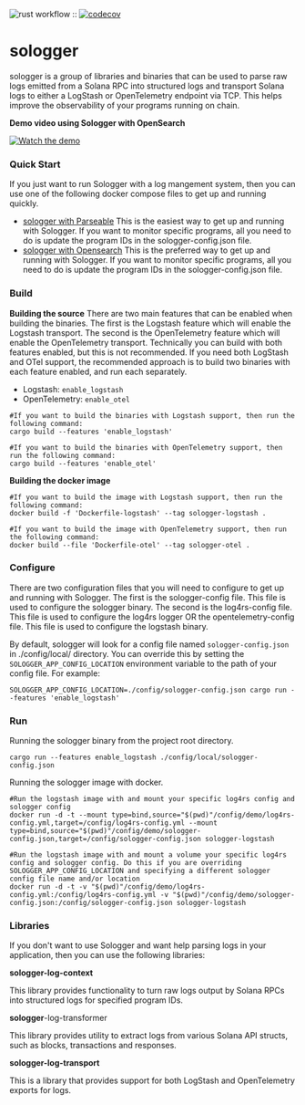 ![rust workflow](https://github.com/brytelands/sologger/actions/workflows/rust.yml/badge.svg) :: [![codecov](https://codecov.io/gh/brytelands/sologger/graph/badge.svg?token=76I6GD4HU4)](https://codecov.io/gh/brytelands/sologger)

# sologger

sologger is a group of libraries and binaries that can be used to parse raw logs emitted from a Solana RPC into structured logs and transport Solana logs to either a LogStash or OpenTelemetry endpoint via TCP. This helps improve the observability of your programs running on chain.

**Demo video using Sologger with OpenSearch**

[![Watch the demo](https://img.youtube.com/vi/eYz7gHfTzl0/hqdefault.jpg)](https://www.youtube.com/embed/eYz7gHfTzl0)

### Quick Start

If you just want to run Sologger with a log mangement system, then you can use one of the following docker compose files to get up and running quickly.

- [sologger with Parseable](./docker-examples/docker-parseable/) This is the easiest way to get up and running with Sologger. If you want to monitor specific programs, all you need to do is update the program IDs in the sologger-config.json file.
- [sologger with Opensearch](./docker-examples/docker-opensearch/) This is the preferred way to get up and running with Sologger. If you want to monitor specific programs, all you need to do is update the program IDs in the sologger-config.json file.

### Build

**Building the source**
There are two main features that can be enabled when building the binaries. The first is the Logstash feature which will enable the Logstash transport. The second is the OpenTelemetry feature which will enable the OpenTelemetry transport. Technically you can build with both features enabled, but this is not recommended. If you need both LogStash and OTel support, the recommended approach is to build two binaries with each feature enabled, and run each separately.

- Logstash: `enable_logstash`
- OpenTelemetry: `enable_otel`

```shell
#If you want to build the binaries with Logstash support, then run the following command:
cargo build --features 'enable_logstash'

#If you want to build the binaries with OpenTelemetry support, then run the following command:
cargo build --features 'enable_otel'
```

**Building the docker image**

```shell
#If you want to build the image with Logstash support, then run the following command:
docker build -f 'Dockerfile-logstash' --tag sologger-logstash .

#If you want to build the image with OpenTelemetry support, then run the following command:
docker build --file 'Dockerfile-otel' --tag sologger-otel .
```

### Configure

There are two configuration files that you will need to configure to get up and running with Sologger. 
The first is the sologger-config file. This file is used to configure the sologger binary.
The second is the log4rs-config file. This file is used to configure the log4rs logger OR the opentelemetry-config file. This file is used to configure the logstash binary.

By default, sologger will look for a config file named `sologger-config.json` in ./config/local/ directory. You can override this by setting the `SOLOGGER_APP_CONFIG_LOCATION` environment variable to the path of your config file. For example:

```shell
SOLOGGER_APP_CONFIG_LOCATION=./config/sologger-config.json cargo run --features 'enable_logstash'
```

### Run

Running the sologger binary from the project root directory.

```shell
cargo run --features enable_logstash ./config/local/sologger-config.json
```

Running the sologger image with docker.

```shell
#Run the logstash image with and mount your specific log4rs config and sologger config 
docker run -d -t --mount type=bind,source="$(pwd)"/config/demo/log4rs-config.yml,target=/config/log4rs-config.yml --mount type=bind,source="$(pwd)"/config/demo/sologger-config.json,target=/config/sologger-config.json sologger-logstash

#Run the logstash image with and mount a volume your specific log4rs config and sologger config. Do this if you are overriding SOLOGGER_APP_CONFIG_LOCATION and specifying a different sologger config file name and/or location
docker run -d -t -v "$(pwd)"/config/demo/log4rs-config.yml:/config/log4rs-config.yml -v "$(pwd)"/config/demo/sologger-config.json:/config/sologger-config.json sologger-logstash
```

### Libraries

If you don't want to use Sologger and want help parsing logs in your application, then you can use the following libraries:

**sologger-log-context**

This library provides functionality to turn raw logs output by Solana RPCs into structured logs for specified program IDs.

**sologger**-log-transformer

This library provides utility to extract logs from various Solana API structs, such as blocks, transactions and responses.

**sologger-log-transport**

This is a library that provides support for both LogStash and OpenTelemetry exports for logs.



